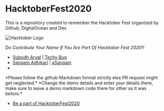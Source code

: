 # HacktoberFest2020
This is a repository created to remember the Hacktober Fest organized by Github, DigitalOcean and Dev.

![Hacktober Logo ](https://images.prismic.io/www-static/e6c04b47-bd9d-474a-9d25-ab143f47349e_Hacktoberfest2020.png)

*Do Contribute Your Name If You Are Part Of Hacktober Fest 2020!!*
<ul>
<li> <a href="https://github.com/asubodh/">Subodh Aryal</a> | <a href="https://techybug.com/">Techy Bug</a><li>
<a href="https://github.com/asangam/">Sangam Adhikari</a> | <a href="https://asangam.com.no/">aSangam</a><li></ul>
*Please follow the github Markdown format strictly else PR request might get neglected.*
*Change the demo details and enter your details there, make sure to leave a demo markdown code there for other as it was before.*

* [Be a part of HacktoberFest2020](https://hacktoberfest.digitalocean.com/)
